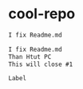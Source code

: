 # cool-repo

```md
I fix Readme.md
```

```md
I fix Readme.md
Than Htut PC
This will close #1
```

```
Label
```
